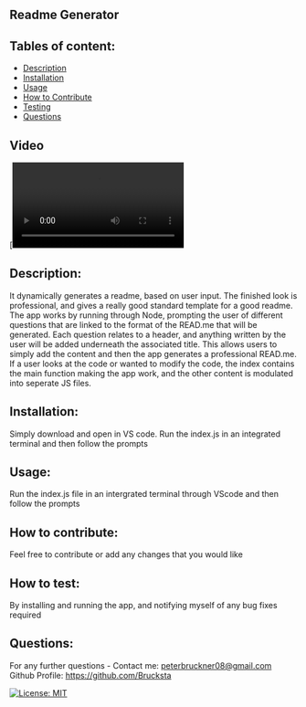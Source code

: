 ## Readme Generator

## Tables of content:
- [Description](#description)
- [Installation](#installation)
- [Usage](#usage)
- [How to Contribute](#how-to-contribute)
- [Testing](#how-to-test)
- [Questions](#questions)

## Video
[![vid](./Readme-generator.mp4)
## Description:
It dynamically generates a readme, based on user input. The finished look is professional, and gives a really good standard template for a good readme. The app works by running through Node, prompting the user of different questions that are linked to the format of the READ.me that will be generated. Each question relates to a header, and anything written by the user will be added underneath the associated title. This allows users to simply add the content and then the app generates a professional READ.me. If a user looks at the code or wanted to modify the code, the index contains the main function making the app work, and the other content is modulated into seperate JS files.

## Installation:
Simply download and open in VS code. Run the index.js in an integrated terminal and then follow the prompts 

## Usage:
Run the index.js file in an intergrated terminal through VScode and then follow the prompts

## How to contribute:
 Feel free to contribute or add any changes that you would like

## How to test:
By installing and running the app, and notifying myself of any bug fixes required

## Questions:

For any further questions -
Contact me: peterbruckner08@gmail.com
Github Profile: https://github.com/Brucksta

[![License: MIT](https://img.shields.io/badge/License-MIT-yellow.svg)](https://opensource.org/licenses/MIT)
